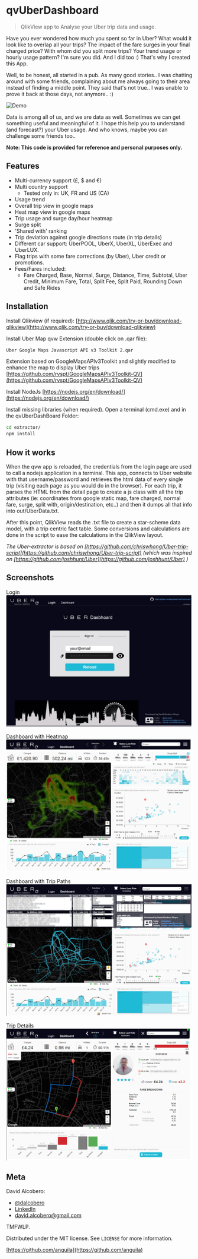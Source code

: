 # qvUberDashboard
> QlikView app to Analyse your Uber trip data and usage.

Have you ever wondered how much you spent so far in Uber? What would it look like to overlap all your trips? The impact of the fare surges in your final charged price? With whom did you split more trips? Your trend usage or hourly usage pattern? I'm sure you did. And I did too :) That's why I created this App.


Well, to be honest, all started in a pub. As many good stories.. I was chatting around with some friends, complaining about me always going to their area instead of finding a middle point. They said that's not true.. I was unable to prove it back at those days, not anymore.. :) 


![Demo](img/demo.gif)


Data is among all of us, and we are data as well. Sometimes we can get something useful and meaningful of it. I hope this help you to understand (and forecast?) your Uber usage. And who knows, maybe you can challenge some friends too..  

**Note: This code is provided for reference and personal purposes only.**

Features
--------
- Multi-currency support (£, $ and €)
- Multi country support
   - Tested only in: UK, FR and US (CA)
- Usage trend
- Overall trip view in google maps
- Heat map view in google maps
- Trip usage and surge day/hour heatmap
- Surge split
- 'Shared with' ranking
- Trip deviation against google directions route (in trip details)
- Different car support: UberPOOL, UberX, UberXL, UberExec and UberLUX.
- Flag trips with some fare corrections (by Uber), Uber credit or promotions.
- Fees/Fares included:
   - Fare Charged, Base, Normal, Surge, Distance, Time, Subtotal, Uber Credit, Minimum Fare, Total, Split Fee, Split Paid, Rounding Down and  Safe Rides



## Installation
Install Qlikview (if required):
[http://www.qlik.com/try-or-buy/download-qlikview](http://www.qlik.com/try-or-buy/download-qlikview)

Install Uber Map qvw Extension (double click on .qar file):
```sh
Uber Google Maps Javascript API v3 Toolkit 2.qar
```
Extension based on GoogleMapsAPIv3Toolkit and slightly modified to enhance the map to display Uber trips
[https://github.com/rvspt/GoogleMapsAPIv3Toolkit-QV](https://github.com/rvspt/GoogleMapsAPIv3Toolkit-QV)

Install NodeJs
[https://nodejs.org/en/download/](https://nodejs.org/en/download/)


Install missing libraries (when required). Open a terminal (cmd.exe) and in the qvUberDashBoard Folder:
```sh
cd extractor/
npm install
```

## How it works
When the qvw app is reloaded, the credentials from the login page are used to call a nodejs application in a terminal. This app, connects to Uber website with that username/password and retrieves the html data of every single trip (visiting each page as you would do in the browser). 
For each trip, it parses the HTML from the detail page to create a js class with all the trip attributes (ie: coordinates from google static map, fare charged, normal fare, surge, split with, origin/destination, etc..) and then it dumps all that info into out/UberData.txt.

After this point, QlikView reads the .txt file to create a star-scheme data model, with a trip centric fact table. Some conversions and calculations are done in the script to ease the calculations in the QlikView layout.


*The Uber-extractor is based on [https://github.com/chriswhong/Uber-trip-script](https://github.com/chriswhong/Uber-trip-script) (which was inspired on [https://github.com/joshhunt/Uber](https://github.com/joshhunt/Uber) )*




## Screenshots
Login
![Login](screenshots/login.png)

Dashboard with Heatmap
![Main](screenshots/main.png)

Dashboard with Trip Paths
![Main](screenshots/main-2.png)

Trip Details
![Main](screenshots/detail.png)



## Meta

David Alcobero:
- [@dalcobero](https://twitter.com/dalcobero) 
- [LinkedIn](https://uk.linkedin.com/in/davidalcobero) 
- david.alcobero@gmail.com

TMFWLP.


Distributed under the MIT license. See ``LICENSE`` for more information.

[https://github.com/anguila](https://github.com/anguila)
